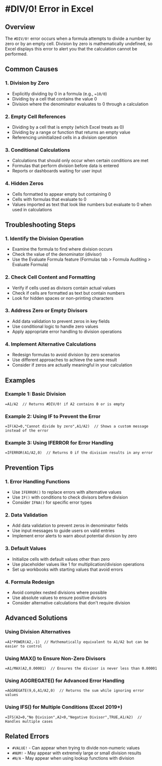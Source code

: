 # #DIV/0! Error in Excel

## Overview
The `#DIV/0!` error occurs when a formula attempts to divide a number by zero or by an empty cell. Division by zero is mathematically undefined, so Excel displays this error to alert you that the calculation cannot be performed.

## Common Causes

### 1. Division by Zero
- Explicitly dividing by 0 in a formula (e.g., `=10/0`)
- Dividing by a cell that contains the value 0
- Division where the denominator evaluates to 0 through a calculation

### 2. Empty Cell References
- Dividing by a cell that is empty (which Excel treats as 0)
- Dividing by a range or function that returns an empty value
- Referencing uninitialized cells in a division operation

### 3. Conditional Calculations
- Calculations that should only occur when certain conditions are met
- Formulas that perform division before data is entered
- Reports or dashboards waiting for user input

### 4. Hidden Zeros
- Cells formatted to appear empty but containing 0
- Cells with formulas that evaluate to 0
- Values imported as text that look like numbers but evaluate to 0 when used in calculations

## Troubleshooting Steps

### 1. Identify the Division Operation
- Examine the formula to find where division occurs
- Check the value of the denominator (divisor)
- Use the Evaluate Formula feature (Formulas tab > Formula Auditing > Evaluate Formula)

### 2. Check Cell Content and Formatting
- Verify if cells used as divisors contain actual values
- Check if cells are formatted as text but contain numbers
- Look for hidden spaces or non-printing characters

### 3. Address Zero or Empty Divisors
- Add data validation to prevent zeros in key fields
- Use conditional logic to handle zero values
- Apply appropriate error handling to division operations

### 4. Implement Alternative Calculations
- Redesign formulas to avoid division by zero scenarios
- Use different approaches to achieve the same result
- Consider if zeros are actually meaningful in your calculation

## Examples

### Example 1: Basic Division
```
=A1/A2  // Returns #DIV/0! if A2 contains 0 or is empty
```

### Example 2: Using IF to Prevent the Error
```
=IF(A2=0,"Cannot divide by zero",A1/A2)  // Shows a custom message instead of the error
```

### Example 3: Using IFERROR for Error Handling
```
=IFERROR(A1/A2,0)  // Returns 0 if the division results in any error
```

## Prevention Tips

### 1. Error Handling Functions
- Use `IFERROR()` to replace errors with alternative values
- Use `IF()` with conditions to check divisors before division
- Consider `IFNA()` for specific error types

### 2. Data Validation
- Add data validation to prevent zeros in denominator fields
- Use input messages to guide users on valid entries
- Implement error alerts to warn about potential division by zero

### 3. Default Values
- Initialize cells with default values other than zero
- Use placeholder values like 1 for multiplication/division operations
- Set up workbooks with starting values that avoid errors

### 4. Formula Redesign
- Avoid complex nested divisions where possible
- Use absolute values to ensure positive divisors
- Consider alternative calculations that don't require division

## Advanced Solutions

### Using Division Alternatives
```
=A1*POWER(A2,-1)  // Mathematically equivalent to A1/A2 but can be easier to control
```

### Using MAX() to Ensure Non-Zero Divisors
```
=A1/MAX(A2,0.00001)  // Ensures the divisor is never less than 0.00001
```

### Using AGGREGATE() for Advanced Error Handling
```
=AGGREGATE(9,6,A1/A2,0)  // Returns the sum while ignoring error values
```

### Using IFS() for Multiple Conditions (Excel 2019+)
```
=IFS(A2=0,"No Division",A2<0,"Negative Divisor",TRUE,A1/A2)  // Handles multiple cases
```

## Related Errors
- `#VALUE!` - Can appear when trying to divide non-numeric values
- `#NUM!` - May appear with extremely large or small division results
- `#N/A` - May appear when using lookup functions with division